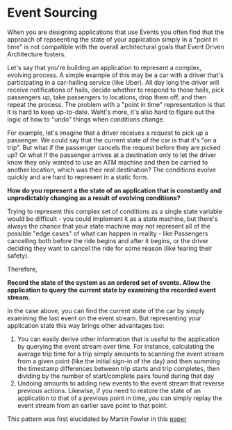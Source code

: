 # Event Sourcing

When you are designing applications that use Events you often find that the approach of repseenting the state of your application simply in a "point in time" is not compatible with the overall architectural goals that Event Driven Architecture fosters.

Let's say that you're building an application to represent a complex, evolving process.  A simple example of this may be a car with a driver that's participating in a car-hailing service (like Uber).  All day long the driver will receive notifications of hails, decide whether to respond to those hails, pick passengers up, take passengers to locations, drop them off, and then repeat the process.  The problem with a "point in time" representation is that it is hard to keep up-to-date.  Waht's more, it's also hard to figure out the logic of how to "undo" things when conditions change.

For example, let's imagine that a driver receives a request to pick up a passenger.  We could say that the current state of the car is that it's "on a trip".  But what if the passenger cancels the request before they are picked up?  Or what if the passenger arrives at a destination only to let the driver know they only wanted to use an ATM machine and then be carried to another location, which was their real destination?  The conditions evolve quickly and are hard to represent in a static form.

**How do you represent a the state of an application that is constantly and unpredictably changing as a result of evolving conditions?**

Trying to represent this complex set of conditions as a single state variable would be difficult - you could implement it as a state machine, but there's always the chance that your state machine may not represent all of the possible "edge cases" of what can happen in reality - like Passengers cancelling both before the ride begins and after it begins, or the driver deciding they want to cancel the ride for some reason (like fearing their safety).  

Therefore,

**Record the state of the system as an ordered set of events.  Allow the application to query the current state by examining the recorded event stream.**

In the case above, you can find the current state of the car by simply examining the last event on the event stream.  But representing your application state this way brings other advantages too:

1. You can easily derive other information that is useful to the application by querying the event stream over time.  For instance, calculating the average trip time for a trip simply amounts to scanning the event stream from a given point (like the initial sign-in of the day) and then summing the timestamp differences between trip starts and trip completes, then dividing by the number of start/complete pairs found during that day
2. Undoing amounts to adding new events to the event stream that reverse previous actions.  Likewise, if you need to restore the state of an application to that of a previous point in time, you can simply replay the event stream from an earlier save point to that point. 

This pattern was first elucidated by Martin Fowler in this [paper](https://martinfowler.com/eaaDev/EventSourcing.html)
